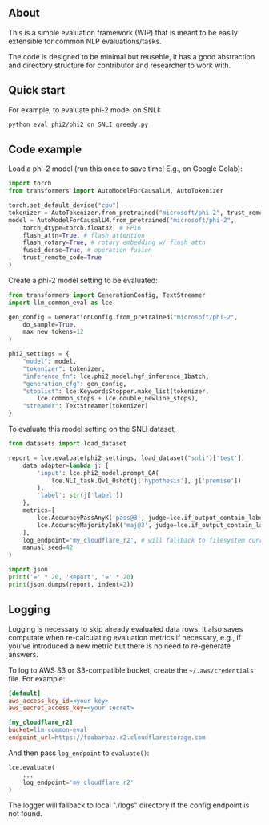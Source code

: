 ## About
This is a simple evaluation framework (WIP) that is meant to be easily extensible for common NLP evaluations/tasks.

The code is designed to be minimal but reuseble, it has a good abstraction and directory structure for contributor and researcher to work with.  

## Quick start
For example, to evaluate phi-2 model on SNLI:
```sh
python eval_phi2/phi2_on_SNLI_greedy.py
```

## Code example
Load a phi-2 model (run this once to save time! E.g., on Google Colab):
```py
import torch
from transformers import AutoModelForCausalLM, AutoTokenizer

torch.set_default_device("cpu")
tokenizer = AutoTokenizer.from_pretrained("microsoft/phi-2", trust_remote_code=True)
model = AutoModelForCausalLM.from_pretrained("microsoft/phi-2",
    torch_dtype=torch.float32, # FP16
    flash_attn=True, # flash attention
    flash_rotary=True, # rotary embedding w/ flash_attn
    fused_dense=True, # operation fusion
    trust_remote_code=True
)
```

Create a phi-2 model setting to be evaluated:
```py
from transformers import GenerationConfig, TextStreamer
import llm_common_eval as lce

gen_config = GenerationConfig.from_pretrained("microsoft/phi-2",
    do_sample=True,
    max_new_tokens=12
)

phi2_settings = {
    "model": model,
    "tokenizer": tokenizer,
    "inference_fn": lce.phi2_model.hgf_inference_1batch,
    "generation_cfg": gen_config,
    "stoplist": lce.KeywordsStopper.make_list(tokenizer,
        lce.common_stops + lce.double_newline_stops),
    "streamer": TextStreamer(tokenizer)
}
```

To evaluate this model setting on the SNLI dataset, 
```py
from datasets import load_dataset

report = lce.evaluate(phi2_settings, load_dataset("snli")['test'],
    data_adapter=lambda j: {
        'input': lce.phi2_model.prompt_QA(
            lce.NLI_task.Qv1_0shot(j['hypothesis'], j['premise'])
        ),
        'label': str(j['label'])
    },
    metrics=[
        lce.AccuracyPassAnyK('pass@3', judge=lce.if_output_contain_label, n_trials=3),
        lce.AccuracyMajorityInK('maj@3', judge=lce.if_output_contain_label, n_trials=3)
    ],
    log_endpoint='my_cloudflare_r2', # will fallback to filesystem current directory.
    manual_seed=42
)

import json
print('=' * 20, 'Report', '=' * 20)
print(json.dumps(report, indent=2))
```

## Logging
Logging is necessary to skip already evaluated data rows.
It also saves computate when re-calculating evaluation metrics if necessary, e.g., if you've introduced a new metric but there is no need to re-generate answers.

To log to AWS S3 or S3-compatible bucket, create the `~/.aws/credentials` file.
For example:
```ini
[default]
aws_access_key_id=<your key>
aws_secret_access_key=<your secret>

[my_cloudflare_r2]
bucket=llm-common-eval
endpoint_url=https://foobarbaz.r2.cloudflarestorage.com
```

And then pass `log_endpoint` to `evaluate()`:
```py
lce.evaluate(
    ...
    log_endpoint='my_cloudflare_r2'
)
```
The logger will fallback to local "./logs" directory if the config endpoint is not found.
